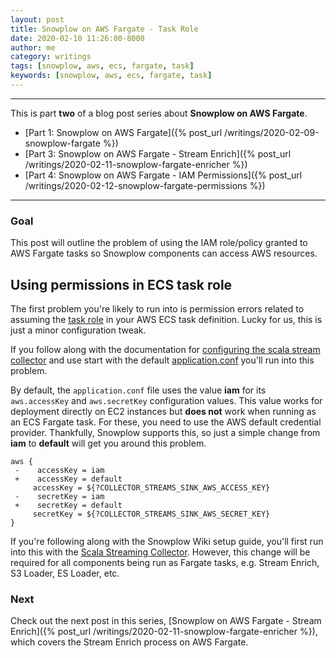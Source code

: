 ```yaml
---
layout: post
title: Snowplow on AWS Fargate - Task Role
date: 2020-02-10 11:26:00-8000
author: me
category: writings
tags: [snowplow, aws, ecs, fargate, task]
keywords: [snowplow, aws, ecs, fargate, task]
---
```


---

This is part **two** of a blog post series about **Snowplow on AWS Fargate**.

* [Part 1: Snowplow on AWS Fargate]({% post_url /writings/2020-02-09-snowplow-fargate %})
* [Part 3: Snowplow on AWS Fargate - Stream Enrich]({% post_url /writings/2020-02-11-snowplow-fargate-enricher %})
* [Part 4: Snowplow on AWS Fargate - IAM Permissions]({% post_url /writings/2020-02-12-snowplow-fargate-permissions %})

---

### Goal

This post will outline the problem of using the IAM role/policy granted to AWS Fargate tasks so Snowplow components can access AWS resources.

## Using permissions in ECS task role

The first problem you're likely to run into is permission errors related to assuming the [task role](https://docs.aws.amazon.com/AmazonECS/latest/developerguide/task-iam-roles.html) in your AWS ECS task definition. Lucky for us, this is just a minor configuration tweak.

If you follow along with the documentation for [configuring the scala stream collector](https://github.com/snowplow/snowplow/wiki/Configure-the-Scala-Stream-Collector) and use start with the default [application.conf](https://raw.githubusercontent.com/snowplow/snowplow/master/2-collectors/scala-stream-collector/examples/config.hocon.sample) you'll run into this problem.

By default, the `application.conf` file uses the value **iam** for its `aws.accessKey` and `aws.secretKey` configuration values. This value works for deployment directly on EC2 instances but **does not** work when running as an ECS Fargate task. For these, you need to use the AWS default credential provider. Thankfully, Snowplow supports this, so just a simple change from **iam** to **default** will get you around this problem.

```
aws {
 -    accessKey = iam
 +    accessKey = default
     accessKey = ${?COLLECTOR_STREAMS_SINK_AWS_ACCESS_KEY}
 -    secretKey = iam
 +    secretKey = default
     secretKey = ${?COLLECTOR_STREAMS_SINK_AWS_SECRET_KEY}
}
```

If you're following along with the Snowplow Wiki setup guide, you'll first run into this with the [Scala Streaming Collector](https://github.com/snowplow/snowplow/wiki/Setting-up-a-collector). However, this change will be required for all components being run as Fargate tasks, e.g. Stream Enrich, S3 Loader, ES Loader, etc.

### Next

Check out the next post in this series, [Snowplow on AWS Fargate - Stream Enrich]({% post_url /writings/2020-02-11-snowplow-fargate-enricher %}), which covers the Stream Enrich process on AWS Fargate.
